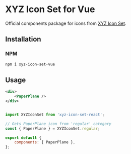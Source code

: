 # XYZ Icon Set for Vue

Official components package for icons from [XYZ Icon Set](https://github.com/bartaxyz/xyz-icon-set).

## Installation

### NPM

```bash
npm i xyz-icon-set-vue
```

## Usage

```xml
<div>
    <PaperPlane />
</div>
```

```js

import XYZIconSet from 'xyz-icon-set-react';

// Gets PaperPlane icon from 'regular' category
const { PaperPlane } = XYZIconSet.regular;

export default {
    components: { PaperPlane },
};

```
